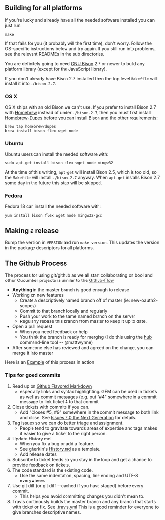 ## Building for all platforms

If you're lucky and already have all the needed software installed you can just run

```
make
```

If that fails for you (it probably will the first time), don't worry. Follow the OS-specific instructions below and try again. 
If you still run into problems, see the relevant READMEs in the sub directories.

You are definitely going to need [GNU Bison](http://www.gnu.org/software/bison/) 2.7 or newer to build any platform library (except for the JavaScript library).

If you don't already have Bison 2.7 installed then the top level `Makefile` will install it into `./bison-2.7`.

### OS X

OS X ships with an old Bison we can't use. If you prefer to install Bison 2.7 with [Homebrew](http://mxcl.github.com/homebrew/) instead of under `./bison-2.7`,
then you must first install [Homebrew-Dupes](https://github.com/Homebrew/homebrew-dupes) 
before you can install Bison and the other requirements:

```
brew tap homebrew/dupes
brew install bison flex wget node
```

### Ubuntu

Ubuntu users can install the needed software with:

```
sudo apt-get install bison flex wget node mingw32
```

At the time of this writing, `apt-get` will install Bison 2.5, which is too old, so the `Makefile` will install `./bison-2.7` anyway.
When `apt-get` installs Bison 2.7 some day in the future this step will be skipped.

### Fedora

Fedora 18 can install the needed software with:

```
yum install bison flex wget node mingw32-gcc
```

## Making a release

Bump the version in `VERSION` and run `make version`. This updates the version in the package descriptors for all platforms.

## The Github Process

 The process for using git/github as we all start collaborating on bool and other Cucumber projects is similar to the [Github-Flow](http://scottchacon.com/2011/08/31/github-flow.html)

* **Anything** in the master branch is good enough to release
* Working on new features
    + Create a descriptively named branch off of master (ie: new-oauth2-scopes)
    + Commit to that branch locally and regularly
    + Push your work to the same named branch on the server
    + Regularly rebase this branch from master to keep it up to date.
* Open a pull request
    + When you need feedback or help
    + You think the branch is ready for merging (I do this using the [hub](https://github.com/defunkt/hub#git-pull-request) command-line tool -- @mattwynne)
* After someone else has reviewed and agreed on the change, you can merge it into master

 Here is an [Example](https://github.com/cucumber/bool/pull/12) of this process in action

### Tips for good commits

 1. Read up on [Github Flavored Markdown](https://help.github.com/articles/github-flavored-markdown)
      + especially links and syntax highlighting. GFM can be used in tickets as well as commit messages (e.g. put "#4" somewhere in a commit message to link ticket 4 to that commit.
 2. Close tickets with commits if you can.
     + Add "Closes #5, #9" somewhere in the commit message to both link and close. See [Issues 2.0 the Next Generation](https://github.com/blog/831-issues-2-0-the-next-generation) for details.
 3. Tag issues so we can do better triage and assignment.
     + People tend to gravitate towards areas of expertise and tags makes it easier to give a ticket to the right person.
 4. Update History.md
     + When you fix a bug or add a feature.
     + See gherkin's [History.md](https://github.com/cucumber/gherkin/blob/master/History.md) as a template.
     + Add release dates
 5.  Subscribe to ticket feeds so you stay in the loop and get a chance to provide feedback on tickets.
 6. The code standard is the existing code.
     + Use the same indentation, spacing, line ending and UTF-8 everywhere.
 7. Use git diff (or git diff --cached if you have staged) before every commit.
     + This helps you avoid committing changes you didn't mean to.
 8. Travis continously builds the master branch and any branch that starts with ticket or fix. See [.travis.yml](https://github.com/cucumber/bool/blob/master/.travis.yml)
 This is a good reminder for everyone to give branches descriptive names.
